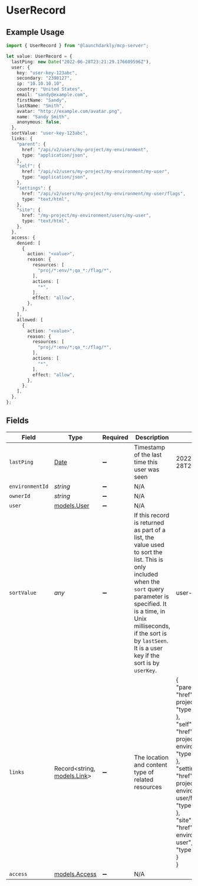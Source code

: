 # UserRecord

## Example Usage

```typescript
import { UserRecord } from "@launchdarkly/mcp-server";

let value: UserRecord = {
  lastPing: new Date("2022-06-28T23:21:29.176609596Z"),
  user: {
    key: "user-key-123abc",
    secondary: "2398127",
    ip: "10.10.10.10",
    country: "United States",
    email: "sandy@example.com",
    firstName: "Sandy",
    lastName: "Smith",
    avatar: "http://example.com/avatar.png",
    name: "Sandy Smith",
    anonymous: false,
  },
  sortValue: "user-key-123abc",
  links: {
    "parent": {
      href: "/api/v2/users/my-project/my-environment",
      type: "application/json",
    },
    "self": {
      href: "/api/v2/users/my-project/my-environment/my-user",
      type: "application/json",
    },
    "settings": {
      href: "/api/v2/users/my-project/my-environment/my-user/flags",
      type: "text/html",
    },
    "site": {
      href: "/my-project/my-environment/users/my-user",
      type: "text/html",
    },
  },
  access: {
    denied: [
      {
        action: "<value>",
        reason: {
          resources: [
            "proj/*:env/*;qa_*:/flag/*",
          ],
          actions: [
            "*",
          ],
          effect: "allow",
        },
      },
    ],
    allowed: [
      {
        action: "<value>",
        reason: {
          resources: [
            "proj/*:env/*;qa_*:/flag/*",
          ],
          actions: [
            "*",
          ],
          effect: "allow",
        },
      },
    ],
  },
};
```

## Fields

| Field                                                                                                                                                                                                                                                                                                                                                                                         | Type                                                                                                                                                                                                                                                                                                                                                                                          | Required                                                                                                                                                                                                                                                                                                                                                                                      | Description                                                                                                                                                                                                                                                                                                                                                                                   | Example                                                                                                                                                                                                                                                                                                                                                                                       |
| --------------------------------------------------------------------------------------------------------------------------------------------------------------------------------------------------------------------------------------------------------------------------------------------------------------------------------------------------------------------------------------------- | --------------------------------------------------------------------------------------------------------------------------------------------------------------------------------------------------------------------------------------------------------------------------------------------------------------------------------------------------------------------------------------------- | --------------------------------------------------------------------------------------------------------------------------------------------------------------------------------------------------------------------------------------------------------------------------------------------------------------------------------------------------------------------------------------------- | --------------------------------------------------------------------------------------------------------------------------------------------------------------------------------------------------------------------------------------------------------------------------------------------------------------------------------------------------------------------------------------------- | --------------------------------------------------------------------------------------------------------------------------------------------------------------------------------------------------------------------------------------------------------------------------------------------------------------------------------------------------------------------------------------------- |
| `lastPing`                                                                                                                                                                                                                                                                                                                                                                                    | [Date](https://developer.mozilla.org/en-US/docs/Web/JavaScript/Reference/Global_Objects/Date)                                                                                                                                                                                                                                                                                                 | :heavy_minus_sign:                                                                                                                                                                                                                                                                                                                                                                            | Timestamp of the last time this user was seen                                                                                                                                                                                                                                                                                                                                                 | 2022-06-28T23:21:29.176609596Z                                                                                                                                                                                                                                                                                                                                                                |
| `environmentId`                                                                                                                                                                                                                                                                                                                                                                               | *string*                                                                                                                                                                                                                                                                                                                                                                                      | :heavy_minus_sign:                                                                                                                                                                                                                                                                                                                                                                            | N/A                                                                                                                                                                                                                                                                                                                                                                                           |                                                                                                                                                                                                                                                                                                                                                                                               |
| `ownerId`                                                                                                                                                                                                                                                                                                                                                                                     | *string*                                                                                                                                                                                                                                                                                                                                                                                      | :heavy_minus_sign:                                                                                                                                                                                                                                                                                                                                                                            | N/A                                                                                                                                                                                                                                                                                                                                                                                           |                                                                                                                                                                                                                                                                                                                                                                                               |
| `user`                                                                                                                                                                                                                                                                                                                                                                                        | [models.User](../models/user.md)                                                                                                                                                                                                                                                                                                                                                              | :heavy_minus_sign:                                                                                                                                                                                                                                                                                                                                                                            | N/A                                                                                                                                                                                                                                                                                                                                                                                           |                                                                                                                                                                                                                                                                                                                                                                                               |
| `sortValue`                                                                                                                                                                                                                                                                                                                                                                                   | *any*                                                                                                                                                                                                                                                                                                                                                                                         | :heavy_minus_sign:                                                                                                                                                                                                                                                                                                                                                                            | If this record is returned as part of a list, the value used to sort the list. This is only included when the <code>sort</code> query parameter is specified. It is a time, in Unix milliseconds, if the sort is by <code>lastSeen</code>. It is a user key if the sort is by <code>userKey</code>.                                                                                           | user-key-123abc                                                                                                                                                                                                                                                                                                                                                                               |
| `links`                                                                                                                                                                                                                                                                                                                                                                                       | Record<string, [models.Link](../models/link.md)>                                                                                                                                                                                                                                                                                                                                              | :heavy_minus_sign:                                                                                                                                                                                                                                                                                                                                                                            | The location and content type of related resources                                                                                                                                                                                                                                                                                                                                            | {<br/>"parent": {<br/>"href": "/api/v2/users/my-project/my-environment",<br/>"type": "application/json"<br/>},<br/>"self": {<br/>"href": "/api/v2/users/my-project/my-environment/my-user",<br/>"type": "application/json"<br/>},<br/>"settings": {<br/>"href": "/api/v2/users/my-project/my-environment/my-user/flags",<br/>"type": "text/html"<br/>},<br/>"site": {<br/>"href": "/my-project/my-environment/users/my-user",<br/>"type": "text/html"<br/>}<br/>} |
| `access`                                                                                                                                                                                                                                                                                                                                                                                      | [models.Access](../models/access.md)                                                                                                                                                                                                                                                                                                                                                          | :heavy_minus_sign:                                                                                                                                                                                                                                                                                                                                                                            | N/A                                                                                                                                                                                                                                                                                                                                                                                           |                                                                                                                                                                                                                                                                                                                                                                                               |